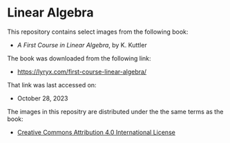 # Linear Algebra

This repository contains select images from the following book:

- _A First Course in Linear Algebra_, by K. Kuttler

The book was downloaded from the following link:

- https://lyryx.com/first-course-linear-algebra/

That link was last accessed on:

- October 28, 2023

The images in this repositry are distributed under the the same terms as the book:

- [Creative Commons Attribution 4.0 International License](https://creativecommons.org/licenses/by/4.0/deed.en)
